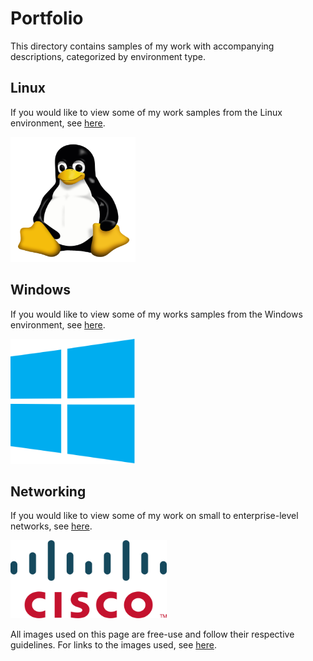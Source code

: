 # Portfolio
This directory contains samples of my work with accompanying descriptions, categorized by environment type.

## Linux
If you would like to view some of my work samples from the Linux environment, see [here](Linux/).

<img src="images/linux.png" width="200" height="200">

## Windows
If you would like to view some of my works samples from the Windows environment, see [here](Windows/).

<img src="images/windows.png" width="200" height="200">

## Networking
If you would like to view some of my work on small to enterprise-level networks, see [here](Networking/).

<img src="images/cisco.png" width="250" height="125">


All images used on this page are free-use and follow their respective guidelines. For links to the images used, see [here](images/).